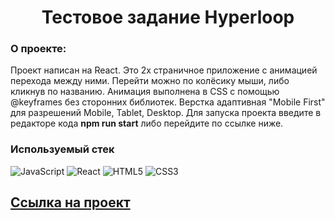 <h1 align="center">Тестовое задание Hyperloop</h1>

### О проекте:

Проект написан на React. Это 2х страничное приложение с анимацией перехода между ними. Перейти можно по колёсику мыши, либо кликнув по названию. Анимация выполнена в CSS с помощью @keyframes без сторонних библиотек. Верстка адаптивная "Mobile First" для разрешений Mobile, Tablet, Desktop. Для запуска проекта введите в редакторе кода **npm run start** либо перейдите по ссылке ниже.


### Используемый стек
![JavaScript](https://img.shields.io/badge/javascript-%23323330.svg?style=for-the-badge&logo=javascript&logoColor=%23F7DF1E)
![React](https://img.shields.io/badge/react%20-%2320232a.svg?&style=for-the-badge&logo=react&logoColor=%2361DAFB)
![HTML5](https://img.shields.io/badge/html5-%23E34F26.svg?style=for-the-badge&logo=html5&logoColor=white)
![CSS3](https://img.shields.io/badge/css3-%231572B6.svg?style=for-the-badge&logo=css3&logoColor=white)

## [Ссылка на проект](https://bjuice1984.github.io/hyper-loop/)